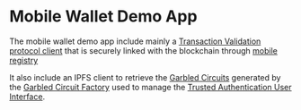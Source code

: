 # Mobile Wallet Demo App

The mobile wallet demo app include mainly a [Transaction Validation protocol client](./TTVP_client.md) that is securely linked with the blockchain through [mobile registry](./Mobile_Registry.md)

It also include an IPFS client to retrieve the [Garbled Circuits](,/GC.md) generated by the [Garbled Circuit Factory](./GCF.md) used to manage the [Trusted Authentication User Interface](./TAUI.md).
